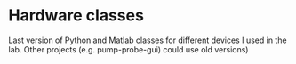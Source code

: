 # Hardware classes
 Last version of Python and Matlab classes for different devices I used in the lab. Other projects (e.g. pump-probe-gui) could use old versions)
